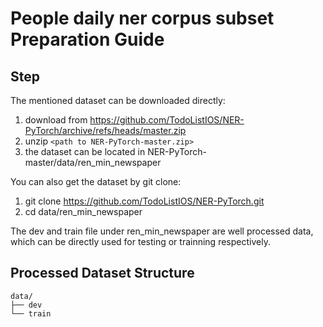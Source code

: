 # People daily ner corpus subset Preparation Guide

## Step

The mentioned dataset can be downloaded directly:

1. download from https://github.com/TodoListIOS/NER-PyTorch/archive/refs/heads/master.zip
3. unzip `<path to NER-PyTorch-master.zip>`
4. the dataset can be located in NER-PyTorch-master/data/ren_min_newspaper

You can also get the dataset by git clone:

1. git clone https://github.com/TodoListIOS/NER-PyTorch.git
2. cd  data/ren_min_newspaper

The dev and train file under ren_min_newspaper are well processed data, which can be directly used for testing or trainning respectively.

## Processed Dataset Structure

```
data/
├── dev
└── train
```

